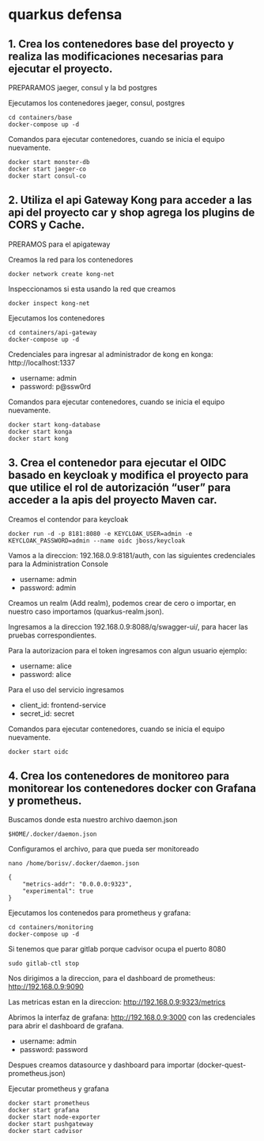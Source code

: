 # quarkus defensa

## 1. Crea los contenedores base del proyecto y realiza las modificaciones necesarias para ejecutar el proyecto.

PREPARAMOS jaeger, consul y la bd postgres

Ejecutamos los contenedores jaeger, consul, postgres
```
cd containers/base
docker-compose up -d
```

Comandos para ejecutar contenedores, cuando se inicia el equipo nuevamente.
```
docker start monster-db
docker start jaeger-co
docker start consul-co
```

## 2. Utiliza el api Gateway Kong para acceder  a las api del proyecto car y shop agrega los plugins de CORS y Cache.

PRERAMOS para el apigateway

Creamos la red para los contenedores
```
docker network create kong-net
```

Inspeccionamos si esta usando la red que creamos
```
docker inspect kong-net
```

Ejecutamos los contenedores
```
cd containers/api-gateway
docker-compose up -d
```

Credenciales para ingresar al administrador de kong en konga: http://localhost:1337
 - username: admin
 - password: p@ssw0rd

Comandos para ejecutar contenedores, cuando se inicia el equipo nuevamente.
```
docker start kong-database
docker start konga
docker start kong
```

## 3. Crea el contenedor para ejecutar el OIDC basado en keycloak y modifica el proyecto para que utilice el rol de autorización “user” para acceder a la apis del proyecto Maven car.

Creamos el contendor para keycloak
```
docker run -d -p 8181:8080 -e KEYCLOAK_USER=admin -e KEYCLOAK_PASSWORD=admin --name oidc jboss/keycloak
```

Vamos a la direccion: 192.168.0.9:8181/auth, con las siguientes credenciales para la Administration Console
 - username: admin
 - password: admin

Creamos un realm (Add realm), podemos crear de cero o importar, en nuestro  caso importamos (quarkus-realm.json).

Ingresamos a la direccion 192.168.0.9:8088/q/swagger-ui/, para hacer las pruebas correspondientes.

Para la autorizacion para el token ingresamos con algun usuario ejemplo:
 - username: alice 
 - password: alice

Para el uso del servicio ingresamos
 - client_id: frontend-service
 - secret_id: secret

Comandos para ejecutar contenedores, cuando se inicia el equipo nuevamente.
```
docker start oidc
```

## 4. Crea los contenedores de monitoreo para monitorear los contenedores docker con Grafana y prometheus.

Buscamos donde esta nuestro archivo daemon.json
```
$HOME/.docker/daemon.json
```

Configuramos el archivo, para que pueda ser monitoreado
```
nano /home/borisv/.docker/daemon.json
```
```
{
    "metrics-addr": "0.0.0.0:9323",
    "experimental": true
}
```

Ejecutamos los contenedos para prometheus y grafana:
```
cd containers/monitoring
docker-compose up -d
```

Si tenemos que parar gitlab porque cadvisor ocupa el puerto 8080
```
sudo gitlab-ctl stop
```

Nos dirigimos a la direccion, para el dashboard de prometheus: http://192.168.0.9:9090


Las metricas estan en la direccion: http://192.168.0.9:9323/metrics

Abrimos la interfaz de grafana: http://192.168.0.9:3000 con las credenciales para abrir el dashboard de grafana.
 - username: admin
 - password: password

Despues creamos datasource y dashboard para importar (docker-quest-prometheus.json)

Ejecutar prometheus y grafana
```
docker start prometheus
docker start grafana
docker start node-exporter
docker start pushgateway
docker start cadvisor
```
